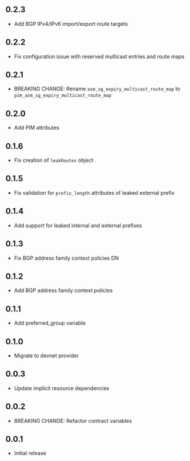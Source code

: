 ## 0.2.3

- Add BGP IPv4/IPv6 import/export route targets

## 0.2.2

- Fix configuration issue with reserved multicast entries and route maps

## 0.2.1

- BREAKING CHANGE: Rename `asm_sg_expiry_multicast_route_map` to `pim_asm_sg_expiry_multicast_route_map`

## 0.2.0

- Add PIM attributes

## 0.1.6

- Fix creation of `leakRoutes` object

## 0.1.5

- Fix validation for `prefix_length` attributes of leaked external prefix

## 0.1.4

- Add support for leaked internal and external prefixes

## 0.1.3

- Fix BGP address family context policies DN

## 0.1.2

- Add BGP address family context policies

## 0.1.1

- Add preferred_group variable

## 0.1.0

- Migrate to devnet provider

## 0.0.3

- Update implicit resource dependencies

## 0.0.2

- BREAKING CHANGE: Refactor contract variables

## 0.0.1

- Initial release

